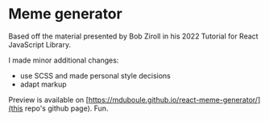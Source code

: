 # Meme generator

Based off the material presented by Bob Ziroll in his 2022 Tutorial for React JavaScript Library.

I made minor additional changes:
- use SCSS and made personal style decisions
- adapt markup

Preview is available on [https://mduboule.github.io/react-meme-generator/](this repo's github page). Fun.
